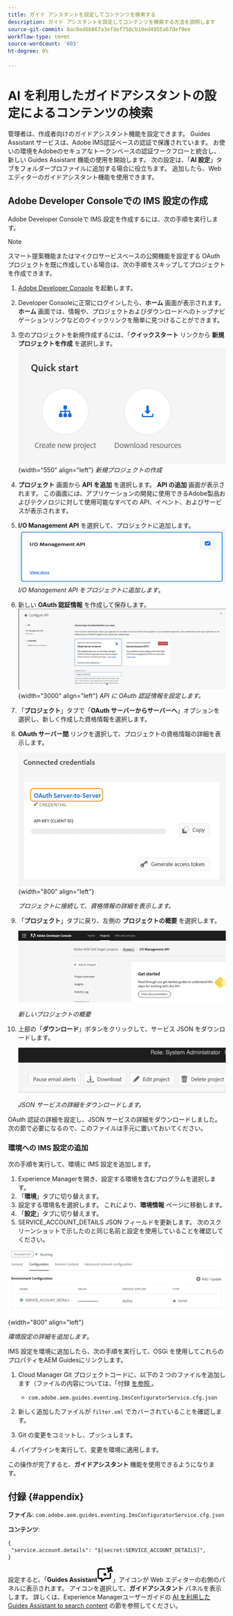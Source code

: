 ```yaml
---
title: ガイド アシスタントを設定してコンテンツを検索する
description: ガイド アシスタントを設定してコンテンツを検索する方法を説明します
source-git-commit: 8ac0ed6b867a3efdef750cb19ed4955a67def9ee
workflow-type: tm+mt
source-wordcount: '603'
ht-degree: 0%

---
```



# AI を利用したガイドアシスタントの設定によるコンテンツの検索

管理者は、作成者向けのガイドアシスタント機能を設定できます。 Guides Assistant サービスは、Adobe IMS認証ベースの認証で保護されています。 お使いの環境をAdobeのセキュアなトークンベースの認証ワークフローと統合し、新しい Guides Assistant 機能の使用を開始します。 次の設定は、「**AI 設定**」タブをフォルダープロファイルに追加する場合に役立ちます。 追加したら、Web エディターのガイドアシスタント機能を使用できます。

## Adobe Developer Consoleでの IMS 設定の作成

Adobe Developer Consoleで IMS 設定を作成するには、次の手順を実行します。

>[!NOTE]
>
>スマート提案機能またはマイクロサービスベースの公開機能を設定する OAuth プロジェクトを既に作成している場合は、次の手順をスキップしてプロジェクトを作成できます。

1. [Adobe Developer Console](https://developer.adobe.com/console) を起動します。
1. Developer Consoleに正常にログインしたら、**ホーム** 画面が表示されます。 **ホーム** 画面では、情報や、プロジェクトおよびダウンロードへのトップナビゲーションリンクなどのクイックリンクを簡単に見つけることができます。
1. 空のプロジェクトを新規作成するには、「**クイックスタート** リンクから **新規プロジェクトを作成** を選択します。
   ![ クイックスタートリンク ](assets/conf-ss-quick-start.png) {width="550" align="left"}
   *新規プロジェクトの作成*

1. **プロジェクト** 画面から **API を追加** を選択します。  **API の追加** 画面が表示されます。 この画面には、アプリケーションの開発に使用できるAdobe製品およびテクノロジに対して使用可能なすべての API、イベント、およびサービスが表示されます。

1. **I/O Management API** を選択して、プロジェクトに追加します。
   ![IO 管理 API](assets/confi-ss-io-management.png)
   *I/O Management API をプロジェクトに追加します*。

1. 新しい **OAuth 認証情報** を作成して保存します。
   ![API 設定の OAuth 認証情報タイル ](assets/conf-ss-OAuth-credential.png) {width="3000" align="left"}
   *API に OAuth 認証情報を設定します。*

1. 「**プロジェクト**」タブで「**OAuth サーバーからサーバーへ**」オプションを選択し、新しく作成した資格情報を選択します。

1. **OAuth サーバー間** リンクを選択して、プロジェクトの資格情報の詳細を表示します。

   ![ 接続された資格情報 ](assets/conf-ss-connected-credentials.png) {width="800" align="left"}

   *プロジェクトに接続して、資格情報の詳細を表示します。*

1. 「**プロジェクト**」タブに戻り、左側の **プロジェクトの概要** を選択します。

   <img src="assets/project-overview.png" alt="プロジェクトの概要" width="500">

   *新しいプロジェクトの概要*

1. 上部の「**ダウンロード**」ボタンをクリックして、サービス JSON をダウンロードします。

   <img src="assets/download-json.png" alt="json をダウンロード" width="500">

   *JSON サービスの詳細をダウンロードします。*

OAuth 認証の詳細を設定し、JSON サービスの詳細をダウンロードしました。 次の節で必要になるので、このファイルは手元に置いておいてください。

### 環境への IMS 設定の追加

次の手順を実行して、環境に IMS 設定を追加します。

1. Experience Managerを開き、設定する環境を含むプログラムを選択します。
1. 「**環境**」タブに切り替えます。
1. 設定する環境名を選択します。 これにより、**環境情報** ページに移動します。
1. 「**設定**」タブに切り替えます。
1. SERVICE_ACCOUNT_DETAILS JSON フィールドを更新します。 次のスクリーンショットで示したのと同じ名前と設定を使用していることを確認してください。

![ims サービスアカウントの設定 ](assets/ims-service-account-config.png){width="800" align="left"}


*環境設定の詳細を追加します*。




IMS 設定を環境に追加したら、次の手順を実行して、OSGi を使用してこれらのプロパティをAEM Guidesにリンクします。

1. Cloud Manager Git プロジェクトコードに、以下の 2 つのファイルを追加します（ファイルの内容については、「付録 [ を参照 ](#appendix)。

   * `com.adobe.aem.guides.eventing.ImsConfiguratorService.cfg.json`

1. 新しく追加したファイルが `filter.xml` でカバーされていることを確認します。
1. Git の変更をコミットし、プッシュします。
1. パイプラインを実行して、変更を環境に適用します。

この操作が完了すると、**ガイドアシスタント** 機能を使用できるようになります。



## 付録 {#appendix}

**ファイル**:
`com.adobe.aem.guides.eventing.ImsConfiguratorService.cfg.json`

**コンテンツ**:

```
{
 "service.account.details": "$[secret:SERVICE_ACCOUNT_DETAILS]",
}
```


設定すると、「**Guides Assistant**![Guides Assistant](assets/guides-assistant-icon.svg)」アイコンが Web エディターの右側のパネルに表示されます。 アイコンを選択して、**ガイドアシスタント** パネルを表示します。
詳しくは、Experience Managerユーザーガイドの [AI を利用した Guides Assistant to search content](../user-guide/ai-based-guides-assistant.md) の節を参照してください。
